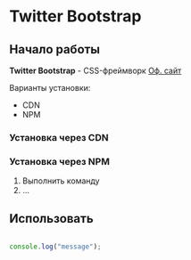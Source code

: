 # Twitter Bootstrap

## Начало работы
**Twitter Bootstrap** - CSS-фреймворк [Оф. сайт](https://getbootstrap.com)

Варианты установки:
* CDN
* NPM

### Установка через CDN

### Установка через NPM

1. Выполнить команду
1. ...


## Использовать

```javascript

console.log("message");

```